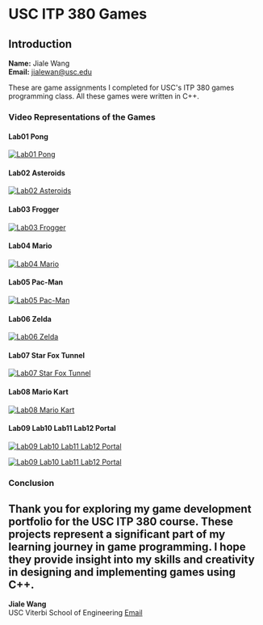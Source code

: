# USC ITP 380 Games

## Introduction
**Name:** Jiale Wang  
**Email:** [jialewan@usc.edu](mailto:jialewan@usc.edu)

These are game assignments I completed for USC's ITP 380 games programming class. All these games were written in C++.

### Video Representations of the Games

#### Lab01 Pong
[![Lab01 Pong](https://img.youtube.com/vi/VIDEO_ID/0.jpg)](https://github.com/user-attachments/assets/807d205b-31a7-4e0a-9d18-579036083b9a)

#### Lab02 Asteroids
[![Lab02 Asteroids](https://img.youtube.com/vi/VIDEO_ID/0.jpg)](https://github.com/user-attachments/assets/053c6c83-053b-4464-bfaf-5e1ee94de393)

#### Lab03 Frogger
[![Lab03 Frogger](https://img.youtube.com/vi/VIDEO_ID/0.jpg)](https://github.com/user-attachments/assets/2a99a142-8d54-4ade-93f5-608181499314)

#### Lab04 Mario
[![Lab04 Mario](https://img.youtube.com/vi/VIDEO_ID/0.jpg)](https://github.com/user-attachments/assets/766ffc95-bb5b-4377-849a-561407dfc0bc)

#### Lab05 Pac-Man
[![Lab05 Pac-Man](https://img.youtube.com/vi/VIDEO_ID/0.jpg)](https://github.com/user-attachments/assets/fd5a9038-f4e1-4c36-b42d-faa2ac7eee36)

#### Lab06 Zelda
[![Lab06 Zelda](https://img.youtube.com/vi/VIDEO_ID/0.jpg)](https://github.com/user-attachments/assets/50057b93-0f84-404f-9d1f-8e501e535744)

#### Lab07 Star Fox Tunnel
[![Lab07 Star Fox Tunnel](https://img.youtube.com/vi/VIDEO_ID/0.jpg)](https://github.com/user-attachments/assets/bf88fb6e-9312-4cdc-bb7d-ade286bc50fd)

#### Lab08 Mario Kart
[![Lab08 Mario Kart](https://img.youtube.com/vi/VIDEO_ID/0.jpg)](https://github.com/user-attachments/assets/3a4498bf-e0db-478b-a604-1a5abf65f48e)

#### Lab09 Lab10 Lab11 Lab12 Portal
[![Lab09 Lab10 Lab11 Lab12 Portal](https://img.youtube.com/vi/VIDEO_ID/0.jpg)](https://github.com/user-attachments/assets/e0d97af4-00f0-4459-bc0d-b8fa272b37c9)

[![Lab09 Lab10 Lab11 Lab12 Portal](https://img.youtube.com/vi/VIDEO_ID/0.jpg)](https://github.com/user-attachments/assets/40db96d3-d6c4-4d67-94f9-f4abeb38de20)

### Conclusion

Thank you for exploring my game development portfolio for the USC ITP 380 course. These projects represent a significant part of my learning journey in game programming. I hope they provide insight into my skills and creativity in designing and implementing games using C++.
---

**Jiale Wang**  
USC Viterbi School of Engineering
[Email](mailto:jialewan@usc.edu)
